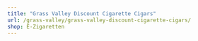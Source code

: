 ```yaml
---
title: "Grass Valley Discount Cigarette Cigars"
url: /grass-valley/grass-valley-discount-cigarette-cigars/
shop: E-Zigaretten
---
```

